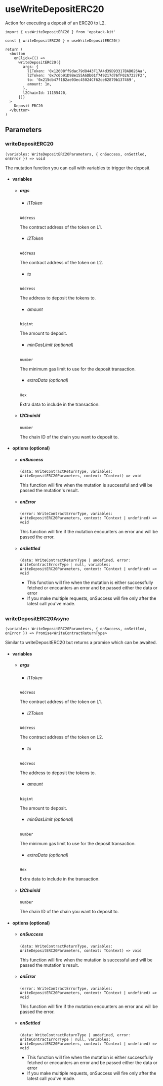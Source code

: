 # useWriteDepositERC20

Action for executing a deposit of an ERC20 to L2.

```tsx [example.tsx]
import { useWriteDepositERC20 } from 'opstack-kit'

const { writeDepositERC20 } = useWriteDepositERC20()

return (
  <button
    onClick={() =>
      writeDepositERC20({
        args: {
          l1Token: '0x12608ff9dac79d8443F17A4d39D93317BAD026Aa',
          l2Token: '0x7c6b91D9Be155A6Db01f749217d76fF02A7227F2',
          to: '0x215db47f1B2ae03ec45024Cf62ce82879b137469',
          amount: 1n,
        },
        l2ChainId: 11155420,
      })}
  >
    Deposit ERC20
  </button>
)
```

## Parameters

### writeDepositERC20

`(variables: WriteDepositERC20Parameters, { onSuccess, onSettled, onError }) => void`

The mutation function you can call with variables to trigger the deposit.

- #### variables
  - ##### args

    - ###### l1Token
    `Address`

    The contract address of the token on L1.

    - ###### l2Token
    `Address`

    The contract address of the token on L2.

    - ###### to
    `Address`

    The address to deposit the tokens to.

    - ###### amount
    `bigint`

    The amount to deposit.

    - ###### minGasLimit (optional)
    `number`

    The minimum gas limit to use for the deposit transaction.

    - ###### extraData (optional)
    `Hex`

    Extra data to include in the transaction.

  - ##### l2ChainId
    `number`

    The chain ID of the chain you want to deposit to.

- #### options (optional)
  - ##### onSuccess
    `(data: WriteContractReturnType, variables: WriteDepositERC20Parameters, context: TContext) => void`

    This function will fire when the mutation is successful and will be passed the mutation's result.

  - ##### onError
    `(error: WriteContractErrorType, variables: WriteDepositERC20Parameters, context: TContext | undefined) => void`

    This function will fire if the mutation encounters an error and will be passed the error.

  - ##### onSettled
    `(data: WriteContractReturnType | undefined, error: WriteContractErrorType | null, variables: WriteDepositERC20Parameters, context: TContext | undefined) => void`

    - This function will fire when the mutation is either successfully fetched or encounters an error and be passed either the data or error
    - If you make multiple requests, onSuccess will fire only after the latest call you've made.

##

### writeDepositERC20Async

`(variables: WriteDepositERC20Parameters, { onSuccess, onSettled, onError }) => Promise<WriteContractReturnType>`

Similar to writeDepositERC20 but returns a promise which can be awaited.

- #### variables
  - ##### args

    - ###### l1Token
    `Address`

    The contract address of the token on L1.

    - ###### l2Token
    `Address`

    The contract address of the token on L2.

    - ###### to
    `Address`

    The address to deposit the tokens to.

    - ###### amount
    `bigint`

    The amount to deposit.

    - ###### minGasLimit (optional)
    `number`

    The minimum gas limit to use for the deposit transaction.

    - ###### extraData (optional)
    `Hex`

    Extra data to include in the transaction.

  - ##### l2ChainId
    `number`

    The chain ID of the chain you want to deposit to.

- #### options (optional)
  - ##### onSuccess
    `(data: WriteContractReturnType, variables: WriteDepositERC20Parameters, context: TContext) => void`

    This function will fire when the mutation is successful and will be passed the mutation's result.

  - ##### onError
    `(error: WriteContractErrorType, variables: WriteDepositERC20Parameters, context: TContext | undefined) => void`

    This function will fire if the mutation encounters an error and will be passed the error.

  - ##### onSettled
    `(data: WriteContractReturnType | undefined, error: WriteContractErrorType | null, variables: WriteDepositERC20Parameters, context: TContext | undefined) => void`

    - This function will fire when the mutation is either successfully fetched or encounters an error and be passed either the data or error
    - If you make multiple requests, onSuccess will fire only after the latest call you've made.